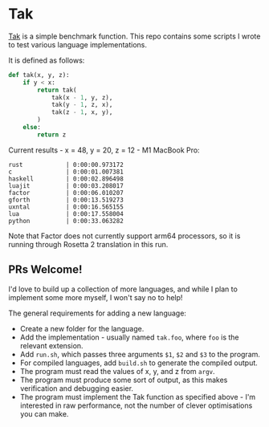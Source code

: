 # Tak

[Tak](https://en.wikipedia.org/wiki/Tak_(function)) is a simple benchmark function. This repo contains some scripts I wrote to test various language implementations.

It is defined as follows:
```py
def tak(x, y, z):
    if y < x:
        return tak(
            tak(x - 1, y, z),
            tak(y - 1, z, x),
            tak(z - 1, x, y),
        )
    else:
        return z
```

Current results - x = 48, y = 20, z = 12 - M1 MacBook Pro:
```
rust            | 0:00:00.973172
c               | 0:00:01.007381
haskell         | 0:00:02.896498
luajit          | 0:00:03.208017
factor          | 0:00:06.010207
gforth          | 0:00:13.519273
uxntal          | 0:00:16.565155
lua             | 0:00:17.558004
python          | 0:00:33.063282
```

Note that Factor does not currently support arm64 processors, so it is running through Rosetta 2 translation in this run.

## PRs Welcome!

I'd love to build up a collection of more languages, and while I plan to implement some more myself, I won't say no to help!

The general requirements for adding a new language:
- Create a new folder for the language.
- Add the implementation - usually named `tak.foo`, where `foo` is the relevant extension.
- Add `run.sh`, which passes three arguments `$1`, `$2` and `$3` to the program.
- For compiled languages, add `build.sh` to generate the compiled output.
- The program must read the values of x, y, and z from `argv`.
- The program must produce some sort of output, as this makes verification and debugging easier.
- The program must implement the Tak function as specified above - I'm interested in raw performance, not the number of clever optimisations you can make.
